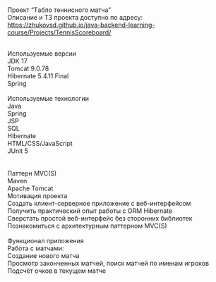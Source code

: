 <br>Проект “Tабло теннисного матча”
<br>Описание и ТЗ проекта доступно по адресу:
<br>https://zhukovsd.github.io/java-backend-learning-course/Projects/TennisScoreboard/


<br>Используемые версии
<br>JDK 17
<br>Tomcat 9.0.78
<br>Hibernate 5.4.11.Final
<br>Spring 
<br>
<br>Используемые технологии
<br>Java
<br>Spring
<br>JSP
<br>SQL
<br>Hibernate
<br>HTML/CSS/JavaScript
<br>JUnit 5
<br>
<br>
<br>Паттерн MVC(S)
<br>Maven
<br>Apache Tomcat
<br>Мотивация проекта
<br>Создать клиент-серверное приложение с веб-интерфейсом
<br>Получить практический опыт работы с ORM Hibernate
<br>Сверстать простой веб-интерфейс без сторонних библиотек
<br>Познакомиться с архитектурным паттерном MVC(S)
<br>
<br>Функционал приложения
<br>Работа с матчами:
<br>Создание нового матча
<br>Просмотр законченных матчей, поиск матчей по именам игроков
<br>Подсчёт очков в текущем матче
<br>
<br>
